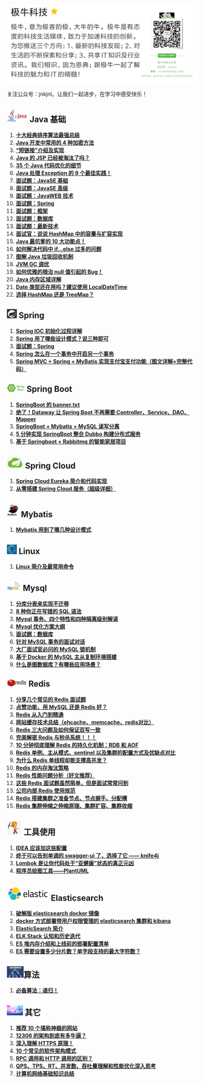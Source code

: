 ![top](images/top.png)

关注公众号：jnkjnl。让我们一起进步，在学习中感受快乐！



## ![](images/java_logo.jpg) Java 基础

1. [**十大经典排序算法最强总结**](https://mp.weixin.qq.com/s?__biz=MzIzNDkwMTI3MQ==&mid=2247483790&idx=1&sn=df53657605e02dea480ab08928fc57c0&chksm=e8ee1bf6df9992e01718ab519520a46977ea52df63c739c298503321e3babac315e2d5bb0df7&token=1716705143&lang=zh_CN#rd)
2. **[Java 开发中常用的 4 种加密方法](https://mp.weixin.qq.com/s?__biz=MzIzNDkwMTI3MQ==&mid=2247483827&idx=1&sn=1996c2f593783e808817babee2a7e822&chksm=e8ee1bcbdf9992dd45ec12b697634326271615beef50700db5eb5e46d91aa731b14ada4e2e75&token=408633767&lang=zh_CN#rd)**
3. **[“短链接”介绍及实现](https://mp.weixin.qq.com/s?__biz=MzIzNDkwMTI3MQ==&mid=2247483846&idx=1&sn=5db337ea880fa244470323918c5490b9&chksm=e8ee1bbedf9992a8e1f4e567c8192ebf0d1d9f4052f4f4cf53e09bb968a3669d2489717bab70&token=1367074363&lang=zh_CN#rd)**
4. **[Java 的 JSP 已经被淘汰了吗？](https://mp.weixin.qq.com/s?__biz=MzIzNDkwMTI3MQ==&mid=2247483855&idx=1&sn=44918a35c76664ec638234bef27809bf&chksm=e8ee1bb7df9992a11b75762f77ba1af8694286d98316ac9c5d77543fde8a7a5cf5b32f08d6e5&token=1331035447&lang=zh_CN#rd)**
5. **[35 个 Java 代码优化的细节](https://mp.weixin.qq.com/s?__biz=MzIzNDkwMTI3MQ==&mid=2247483996&idx=1&sn=711b324be911f858de88b9e440d80c61&chksm=e8ee1824df99913205f674816dc19e3053755263b41694f078924cb55d7ada48e6332edbf28f&token=1949393215&lang=zh_CN#rd)**
6. **[Java 处理 Exception 的 9 个最佳实践！](https://mp.weixin.qq.com/s?__biz=MzIzNDkwMTI3MQ==&mid=2247484077&idx=1&sn=35c16408535d4b4d6bb1ec89d9d9529b&chksm=e8ee18d5df9991c3ec6d3372f61a038e873a1e969dc084e5325d9b346889200cd747c03cf8c2&token=1935534020&lang=zh_CN#rd)**
7. **[面试题：JavaSE 基础](https://mp.weixin.qq.com/s?__biz=MzIzNDkwMTI3MQ==&mid=2247484162&idx=1&sn=5b51b82c38366ae54913b452b89467a7&chksm=e8ee197adf99906cf54a904d5f9cfaec30395671c1ab7cf972382e18191c67896e33eae5b1e4&token=1935534020&lang=zh_CN#rd)**
8. **[面试题：JavaSE 高级](https://mp.weixin.qq.com/s?__biz=MzIzNDkwMTI3MQ==&mid=2247484186&idx=1&sn=b8797a51c1b76b2cd891a55f4db19e45&chksm=e8ee1962df999074d97499f6dbd666e70bec0f3b860125c34f6371b8ccb58e121508f7bc37da&token=1935534020&lang=zh_CN#rd)**
9. **[面试题：JavaWEB 技术](https://mp.weixin.qq.com/s?__biz=MzIzNDkwMTI3MQ==&mid=2247484211&idx=1&sn=e7691a74d06295f4b0468f51c478d1d5&chksm=e8ee194bdf99905d31b7958e360f43f0fc8127d767134b9313bf622dadf9a0aef53e01c73de1&token=1935534020&lang=zh_CN#rd)**
10. **[面试题：Spring](https://mp.weixin.qq.com/s?__biz=MzIzNDkwMTI3MQ==&mid=2247484259&idx=1&sn=7fb6fdbe7573b82ae5f38e39d141f231&chksm=e8ee191bdf99900d75991ab98dc04e5076e0b6df4f3d8a3082bffc76e2c323ad996a2a25fe89&token=1935534020&lang=zh_CN#rd)**
11. **[面试题：框架](https://mp.weixin.qq.com/s?__biz=MzIzNDkwMTI3MQ==&mid=2247484258&idx=1&sn=c1484e980efdde103845b76f3699d883&chksm=e8ee191adf99900c350f85e96d53c6027e6890c475fe8b223d8ae2b2cef31e2d9c59d450cab4&token=1935534020&lang=zh_CN#rd)**
12. **[面试题：数据库](https://mp.weixin.qq.com/s?__biz=MzIzNDkwMTI3MQ==&mid=2247484231&idx=1&sn=2edb0935c531ad489db2a1f857785253&chksm=e8ee193fdf9990291bf2d556e86ad45ddaf52fdd0461a091d2126969407cd7ce6d7a5df134f5&token=1935534020&lang=zh_CN#rd)**
13. **[面试题：最新技术](https://mp.weixin.qq.com/s?__biz=MzIzNDkwMTI3MQ==&mid=2247484271&idx=1&sn=d081dd75dbd068e3f74afb9de0956080&chksm=e8ee1917df99900151526835b904eca1c4fc60cd8326bd38491fc19e20cdc9310bd2eafabccc&token=1935534020&lang=zh_CN#rd)**
14. **[面试官：说说 HashMap 中的容量与扩容实现](https://mp.weixin.qq.com/s?__biz=MzIzNDkwMTI3MQ==&mid=2247484292&idx=1&sn=013e5d602849dda9515becd6cc3f8675&chksm=e8ee19fcdf9990eadce6c51befb82a6fea13a2823a39b3342e05120922165a53dfcc1b8c7377&token=1935534020&lang=zh_CN#rd)**
15. **[Java 最坑爹的 10 大功能点！](https://mp.weixin.qq.com/s?__biz=MzIzNDkwMTI3MQ==&mid=2247484329&idx=1&sn=11a91454669c879c89d4aef76b8b79af&chksm=e8ee19d1df9990c73f6383d5b4dec6839c0d8edeee0c5301c8fed16e313d0ddbbdeb1b1c8c16&token=1935534020&lang=zh_CN#rd)**
16. **[如何解决代码中 if...else 过多的问题](https://mp.weixin.qq.com/s?__biz=MzIzNDkwMTI3MQ==&mid=2247484339&idx=1&sn=d4bace5819fe15c49e462aea0f65ec53&chksm=e8ee19cbdf9990dd4d78df4adf008f6b607e39aefb15d9e484ccc6095b95a347422862c0cf6d&token=1935534020&lang=zh_CN#rd)**
17. **[图解 Java 垃圾回收机制](https://mp.weixin.qq.com/s?__biz=MzIzNDkwMTI3MQ==&mid=2247484545&idx=1&sn=1e3b769f25b06fad6acbd1b894849d41&chksm=e8ee1ef9df9997ef7fc8b76809598aaffcbfe3ccdd70381265909df4506665571e16027d4383&token=1935534020&lang=zh_CN#rd)**
18. **[JVM GC 调优](https://mp.weixin.qq.com/s?__biz=MzIzNDkwMTI3MQ==&mid=2247484576&idx=1&sn=ffdec06955ab2222f9df823f105aab7e&chksm=e8ee1ed8df9997ce5d10a847786632ce641cf48ef8d2b6ddf95357b632220ca69c5892e7229e&token=1935534020&lang=zh_CN#rd)**
19. **[如何优雅的根治 null 值引起的 Bug！](https://mp.weixin.qq.com/s?__biz=MzIzNDkwMTI3MQ==&mid=2247484606&idx=1&sn=5b795dd9e073fdf9b2f0a9da8be9e8e2&chksm=e8ee1ec6df9997d0b4c1eb8099caa095e164c2866086cb5bfc0ee94f4cdd3b414c9944e3bfd7&token=1935534020&lang=zh_CN#rd)**
20. **[Java 内存区域详解](https://mp.weixin.qq.com/s?__biz=MzIzNDkwMTI3MQ==&mid=2247484881&idx=1&sn=e17c4ac68b6eea7d560510f9d0fa8442&chksm=e8ee1fa9df9996bf2ee96e104752642272b995019f6245c8e3e6d60130b76a9927dc5cdfdbe3&token=1935534020&lang=zh_CN#rd)**
21. **[Date 类型还在用吗？建议使用 LocalDateTime](https://mp.weixin.qq.com/s?__biz=MzIzNDkwMTI3MQ==&mid=2247485287&idx=1&sn=bca3c6f376c28a2f545171532c0c76e4&chksm=e8ee1d1fdf9994095ffb40bdba4e73103da3894c81938c5ee5959b55a5c66673843c1c38ce09&token=1782727763&lang=zh_CN#rd)**
22. **[选择 HashMap 还是 TreeMap？](https://mp.weixin.qq.com/s?__biz=MzIzNDkwMTI3MQ==&mid=2247485558&idx=1&sn=f97ed8a775608b39c37dd784c2bdfc07&chksm=e8ee120edf999b184ca85a609e86a5e75eeebd0d1f2a8c0e02e92d7c2e919a589ff370eecf75&token=110248874&lang=zh_CN#rd)**





## ![spring](images/spring.png) Spring

1. [**Spring IOC 初始化过程详解**](https://mp.weixin.qq.com/s?__biz=MzIzNDkwMTI3MQ==&mid=2247483767&idx=1&sn=9aec0d7aef4a88a1d6e8cdeddfcc35dd&chksm=e8ee1b0fdf9992194c54952a6104b39b1292982ad40943cca5bf82d6c8f762269ccd8334199f&token=1128304733&lang=zh_CN#rd)
2. **[Spring 用了哪些设计模式？说三种即可](https://mp.weixin.qq.com/s?__biz=MzIzNDkwMTI3MQ==&mid=2247484172&idx=1&sn=0c535f7effb70fbce87b84fb63107ca0&chksm=e8ee1974df999062cff3bb1c4ea7e0ac0f92b7e16a81e2d2a363c3f5cd69fa6cb2daf7fde803&token=1935534020&lang=zh_CN#rd)**
3. **[面试题：Spring](https://mp.weixin.qq.com/s?__biz=MzIzNDkwMTI3MQ==&mid=2247484259&idx=1&sn=7fb6fdbe7573b82ae5f38e39d141f231&chksm=e8ee191bdf99900d75991ab98dc04e5076e0b6df4f3d8a3082bffc76e2c323ad996a2a25fe89&token=1935534020&lang=zh_CN#rd)**
4. **[Spring 怎么在一个事务中开启另一个事务](https://mp.weixin.qq.com/s?__biz=MzIzNDkwMTI3MQ==&mid=2247484591&idx=1&sn=c713c0488deec4108a5342c3a80e30ff&chksm=e8ee1ed7df9997c1dece38a1fec651ee3e5b78170eb31b87da356940f360465168f958b8e35e&token=1935534020&lang=zh_CN#rd)**
5. **[Spring MVC + Spring + MyBatis 实现支付宝支付功能（图文详解+完整代码）](https://mp.weixin.qq.com/s?__biz=MzIzNDkwMTI3MQ==&mid=2247484678&idx=1&sn=3b59dc35493832f0b68e4848b5ebaf3d&chksm=e8ee1f7edf99966827d17d379016a54ddecfcc81c93a4fc7ada9c192f97f1b04cdc759de902c&token=1935534020&lang=zh_CN#rd)**





## ![spring_boot_logo](images/spring_boot_logo.jpg) Spring Boot

1. **[SpringBoot 的 banner.txt](https://mp.weixin.qq.com/s?__biz=MzIzNDkwMTI3MQ==&mid=2247483896&idx=1&sn=ffd638ac7c772eefa0157c0a1e963cad&chksm=e8ee1b80df9992963bf5722d768ed2a6ee97e26299c19ac11d1c8146feca8c8e770e3033d9a5&token=714336520&lang=zh_CN#rd)**
2. **[绝了！Dataway 让 Spring Boot 不再需要 Controller、Service、DAO、Mapper](https://mp.weixin.qq.com/s?__biz=MzIzNDkwMTI3MQ==&mid=2247483949&idx=1&sn=15f67019c81d475dd548c4567f39d7d7&chksm=e8ee1855df999143e67a146aa19c379ca9c017620a411d8ce2f0296fd97012b927da7baf8c8d&token=797830367&lang=zh_CN#rd)**
3. [**SpringBoot + Mybatis + MySQL 读写分离**](https://mp.weixin.qq.com/s?__biz=MzIzNDkwMTI3MQ==&mid=2247484067&idx=1&sn=ccddf4a11090950d45c60ecf81b90f5f&chksm=e8ee18dbdf9991cd76d89dee6ef6c4d7b2200de10f5675b21864068dbf19acb8df686b8fa1d8&token=1935534020&lang=zh_CN#rd)
4. **[5 分钟实现 SpringBoot 整合 Dubbo 构建分布式服务](https://mp.weixin.qq.com/s?__biz=MzIzNDkwMTI3MQ==&mid=2247484479&idx=1&sn=c993e8510ecc53d5ee90754743a0a5cc&chksm=e8ee1e47df99975133ecda31b821435ce30434b58e418bea5972042bd2cdacc76ce756041705&token=1935534020&lang=zh_CN#rd)**
5. **[基于 Springboot + Rabbitmq 的智能家居项目](https://mp.weixin.qq.com/s?__biz=MzIzNDkwMTI3MQ==&mid=2247484814&idx=1&sn=cfccb6b0b2ca9e2ec14bf4d0d12c5ee7&chksm=e8ee1ff6df9996e02824454ba7aa425ee3e52e7f73880a92cd6925df641bf35d0d68cdcb6b7f&token=1935534020&lang=zh_CN#rd)**





## ![](images/spring_cloud_logo.jpg) Spring Cloud

1. **[Spring Cloud Eureka 简介和代码实现](https://mp.weixin.qq.com/s?__biz=MzIzNDkwMTI3MQ==&mid=2247483863&idx=1&sn=52e65861f6bb09caeafc7df8a0a9c338&chksm=e8ee1bafdf9992b97635b76dd92eb1dd1fa0afc28fd4720db2eb28c045e4a9e81f73c8967e7f&token=1488902983&lang=zh_CN#rd)**
2. **[从零搭建 Spring Cloud 服务（超级详细）](https://mp.weixin.qq.com/s?__biz=MzIzNDkwMTI3MQ==&mid=2247485436&idx=1&sn=14b075b7ec763aa0d679978d899e6ab0&chksm=e8ee1d84df999492b798b0fa6db5cef41fbbbaf1029754afd3e2442af0b904bc686dd7e57ebc&token=212153992&lang=zh_CN#rd)**





## ![](images/mybatis_logo.jpg)Mybatis

1. **[Mybatis 用到了哪几种设计模式](https://mp.weixin.qq.com/s?__biz=MzIzNDkwMTI3MQ==&mid=2247483816&idx=1&sn=ceb234e24d1d779dfab599d3565aa2da&chksm=e8ee1bd0df9992c6554b9cd39007160261fcf9ee6bd00a0c9fd06d7ea6f224b261569858b9cb&token=332542580&lang=zh_CN#rd)**





## ![linux_logo](images/linux_logo.png) Linux

1. **[Linux 简介及最常用命令](https://mp.weixin.qq.com/s?__biz=MzIzNDkwMTI3MQ==&mid=2247483754&idx=1&sn=73f2ddbba47f2653cd777e9db1d9e187&chksm=e8ee1b12df999204f285c3a81579d6edee51ad725ab606f9cbaa9c1a8aea0f60d0e561d24509&token=1128304733&lang=zh_CN#rd)**





## ![mysql_logo](images/mysql_logo.png) Mysql

1. **[分库分表来实现不迁移](https://mp.weixin.qq.com/s?__biz=MzIzNDkwMTI3MQ==&mid=2247483763&idx=1&sn=9ec842f1c5578069cbc28a4d6b09bb3a&chksm=e8ee1b0bdf99921d1b21b2b91cbfd0702f5c1c34bdce498be6bda8c6da9ecd1bf89272c482fb&token=1128304733&lang=zh_CN#rd)**
2. **[8 种你正在写错的 SQL 语法](https://mp.weixin.qq.com/s?__biz=MzIzNDkwMTI3MQ==&mid=2247483822&idx=1&sn=ff15d9bc36a3bfa08011f535952aaa81&chksm=e8ee1bd6df9992c0556037001f8b30f1268856ee9631ba40e81efe670a2a25787cfab47496dd&token=594738703&lang=zh_CN#rd)**
3. **[Mysql 事务、四个特性和四种隔离级别解读](https://mp.weixin.qq.com/s?__biz=MzIzNDkwMTI3MQ==&mid=2247483837&idx=1&sn=18ac1c1d704bef13e04b5995c930c676&chksm=e8ee1bc5df9992d3348444936154ce5dbbe8db80762282a330fa30728753161ca2d676b17474&token=408633767&lang=zh_CN#rd)**
4. **[Mysql 优化方案大纲](https://mp.weixin.qq.com/s?__biz=MzIzNDkwMTI3MQ==&mid=2247484015&idx=1&sn=89fdd931fc92464e0795e5ed10118b40&chksm=e8ee1817df999101edce6d9b3f9c5b8c633fbdf0376e12f4ae386b655684c00280610f499d24&token=1949393215&lang=zh_CN#rd)**
5. **[面试题：数据库](https://mp.weixin.qq.com/s?__biz=MzIzNDkwMTI3MQ==&mid=2247484231&idx=1&sn=2edb0935c531ad489db2a1f857785253&chksm=e8ee193fdf9990291bf2d556e86ad45ddaf52fdd0461a091d2126969407cd7ce6d7a5df134f5&token=1935534020&lang=zh_CN#rd)**
6. **[针对 MySQL 事务的面试对话](http://mp.weixin.qq.com/s?__biz=MzIzNDkwMTI3MQ==&mid=2247484362&idx=1&sn=7d5a6ec58f345a17085b41b17697100d&chksm=e8ee19b2df9990a4a91df93625e9c8c313d0b558e4f9788f76bdef4934aef43db86044abcabe&token=1935534020&lang=zh_CN#rd)**
7. **[大厂面试官必问的 MySQL 锁机制](https://mp.weixin.qq.com/s?__biz=MzIzNDkwMTI3MQ==&mid=2247484845&idx=1&sn=e33e7d9a088424f8f0f2bea54dbe7860&chksm=e8ee1fd5df9996c3ddda55c6ac5d25cafe7a9c4de4df5eb29a26697bfc586c57786a7b40db8f&token=1935534020&lang=zh_CN#rd)**
8. **[基于 Docker 的 MySQL 主从复制环境搭建](https://mp.weixin.qq.com/s?__biz=MzIzNDkwMTI3MQ==&mid=2247485039&idx=1&sn=5b4e870b5edd7f5bd7a3fe0244ba71e3&chksm=e8ee1c17df9995014481084951c9e8b8bebbf38267257a4334d249e37133b1672d8d4c417c07&token=1935534020&lang=zh_CN#rd)**
9. **[什么是图数据库？有哪些应用场景？](https://mp.weixin.qq.com/s?__biz=MzIzNDkwMTI3MQ==&mid=2247485265&idx=1&sn=bda56516281353ffe9101ecc966ebb07&chksm=e8ee1d29df99943f102fde5a0c10fa8b052327981f92a38de7925f99de6d626908416bbe1faa&token=634599148&lang=zh_CN#rd)**





## ![redis_logo](images/redis_logo.png) Redis

1. **[分享几个常见的 Redis 面试题](https://mp.weixin.qq.com/s?__biz=MzIzNDkwMTI3MQ==&mid=2247483771&idx=1&sn=71cc23d998d8d15d245fd847c1446942&chksm=e8ee1b03df999215d920c00f278d467b932fd55b01b965f95acca02bf63d9355dde5c55dcf27&token=1128304733&lang=zh_CN#rd)**
2. **[点赞功能，用 MySQL 还是 Redis 好？](https://mp.weixin.qq.com/s?__biz=MzIzNDkwMTI3MQ==&mid=2247484319&idx=1&sn=f716a40faa8f38df771f68f59feb50a0&chksm=e8ee19e7df9990f1ee384899e1d1648521d82de847a29e4519d2366181696531fe963a7bfed4&token=1935534020&lang=zh_CN#rd)**
3. **[Redis 从入门到精通](https://mp.weixin.qq.com/s?__biz=MzIzNDkwMTI3MQ==&mid=2247484384&idx=1&sn=b26973e9e4507ce90e8a10571bb5205f&chksm=e8ee1998df99908e308e6de3e31000dabbad99a3380b96959df1f843d93495e1f74cbfdbe2b8&token=1935534020&lang=zh_CN#rd)**
4. **[网站缓存技术总结（ehcache、memcache、redis对比）](https://mp.weixin.qq.com/s?__biz=MzIzNDkwMTI3MQ==&mid=2247484402&idx=1&sn=271575487397c62064555d010201715a&chksm=e8ee198adf99909c1a58efcd7deb76c14ae1d54b3786dd732c88ba29b34eb0f54905b9bb5e59&token=1935534020&lang=zh_CN#rd)**
5. **[Redis 三大问题及如何保证双写一致](https://mp.weixin.qq.com/s?__biz=MzIzNDkwMTI3MQ==&mid=2247484466&idx=1&sn=2e7e15244de09a805f06f860294d30f5&chksm=e8ee1e4adf99975ce9653701057887bed3940c31297ee53c4a67296aa382f5bf87898f8d9a19&token=1935534020&lang=zh_CN#rd)**
6. **[完美解密 Redis 与秒杀系统！！！](https://mp.weixin.qq.com/s?__biz=MzIzNDkwMTI3MQ==&mid=2247484503&idx=1&sn=714254e5c032b75385efdea533971828&chksm=e8ee1e2fdf9997394bcdf214b144328e6a3d10f526f0bae9b9df57b27054a0d00e48adef271f&token=1935534020&lang=zh_CN#rd)**
7. **[10 分钟彻底理解 Redis 的持久化机制：RDB 和 AOF](https://mp.weixin.qq.com/s?__biz=MzIzNDkwMTI3MQ==&mid=2247484696&idx=1&sn=e67de1b35bf70c5d790e492b1033d3d2&chksm=e8ee1f60df9996769c8a7a5ccfbe61f382a9c23744655b37fe48183dc2ea5c6cfcc39e1cd43e&token=1935534020&lang=zh_CN#rd)**
8. **[Redis 单例、主从模式、sentinel 以及集群的配置方式及优缺点对比](https://mp.weixin.qq.com/s?__biz=MzIzNDkwMTI3MQ==&mid=2247484714&idx=1&sn=82ff636b838c4f0e19ee2be1e2fbf4f6&chksm=e8ee1f52df99964445d9b614393da432f48ff12492a03995bacf5432437191fdd9a0fc736d75&token=1935534020&lang=zh_CN#rd)**
9. **[为什么 Redis 单线程却能支撑高并发？](https://mp.weixin.qq.com/s?__biz=MzIzNDkwMTI3MQ==&mid=2247484735&idx=1&sn=0475fdb11705f6c2b7446d4639e132ab&chksm=e8ee1f47df99965144088f4b898b5c3c56e49a843b21af3f0d475a98a0bf632582e445366988&token=1935534020&lang=zh_CN#rd)**
10. **[Redis 的内存淘汰策略](https://mp.weixin.qq.com/s?__biz=MzIzNDkwMTI3MQ==&mid=2247484751&idx=1&sn=1ff1c4fae20f5e6e765885a77f2b7961&chksm=e8ee1f37df99962137bd9750880d6aa60ae9874ea50484771e60958e19037b758841817a8a62&token=1935534020&lang=zh_CN#rd)**
11. **[Redis 性能问题分析（好文推荐）](https://mp.weixin.qq.com/s?__biz=MzIzNDkwMTI3MQ==&mid=2247484769&idx=1&sn=bebcd567e412fffe884253caf0569076&chksm=e8ee1f19df99960f60a2c53664935797fa9ebdfb2e6fc642bffa24322a6257c390ec5534f3e8&token=1935534020&lang=zh_CN#rd)**
12. **[这些 Redis 面试题虽然简单，但是面试常常问到](https://mp.weixin.qq.com/s?__biz=MzIzNDkwMTI3MQ==&mid=2247484784&idx=1&sn=e1e3316912e0b36f74715df16d072849&chksm=e8ee1f08df99961e8b068a0bafd3d99d9c190f7a6ca8ca1ebe2fd3c8097f8c8b5163502ba3e7&token=1935534020&lang=zh_CN#rd)**
13. **[公司内部 Redis 使用规范](https://mp.weixin.qq.com/s?__biz=MzIzNDkwMTI3MQ==&mid=2247485020&idx=1&sn=4c09bc2d7b700d8e2efded8b8d4b397d&chksm=e8ee1c24df99953220c9d0f83d4f83879e65fac41fae69c6e6d960f217d2b879f4a5afefaa2a&token=1935534020&lang=zh_CN#rd)**
14. **[Redis 搭建集群之准备节点、节点握手、分配槽](https://mp.weixin.qq.com/s?__biz=MzIzNDkwMTI3MQ==&mid=2247485086&idx=1&sn=bf4860cc753bac3eab5c63090dfd9dfe&chksm=e8ee1ce6df9995f04b1a385b2c81dd2f534d73d92172cae1cda7400f5c872890e69cead49e0c&token=1633719325&lang=zh_CN#rd)**
15. **[Redis 集群伸缩之伸缩原理、集群扩容、集群收缩](https://mp.weixin.qq.com/s?__biz=MzIzNDkwMTI3MQ==&mid=2247485176&idx=1&sn=7e5a286bba8fa82ac48b4e415ba544c6&chksm=e8ee1c80df999596cd7bed0dab55e897cb5911a6cbf26d631fdc1df50fd501b87e5b3286898e&token=1343470564&lang=zh_CN#rd)**





## ![](images/tools_logo.png) 工具使用

1. **[IDEA 应该加这些配置](https://mp.weixin.qq.com/s?__biz=MzIzNDkwMTI3MQ==&mid=2247483780&idx=1&sn=7c41b82b709a2fd7f1ac6200e0935a09&chksm=e8ee1bfcdf9992eaffdba0477ce59ca39805c249ea01f2527473f92de52df3f56001da64e153&token=240401638&lang=zh_CN#rd)**
2. **[终于可以告别单调的 swagger-ui 了，选择了它 —— knife4j](https://mp.weixin.qq.com/s?__biz=MzIzNDkwMTI3MQ==&mid=2247483919&idx=1&sn=618a3c8974d37d13983cc753c4b0ca6c&chksm=e8ee1877df99916179283c2d7e54020cb7af4f21b7f085195e0e437c3797f825a3d3e1f186ee&token=1992035891&lang=zh_CN#rd)**
3. **[Lombok 是让你代码处于“亚健康”状态的真正元凶](https://mp.weixin.qq.com/s?__biz=MzIzNDkwMTI3MQ==&mid=2247484493&idx=1&sn=e809b0e3504f58d76339069bdc96bda9&chksm=e8ee1e35df999723d170981565665f64276b6b4729f08740d651b76010cbe2d208a8db4fda05&token=1935534020&lang=zh_CN#rd)**
4. **[程序员绘图工具——PlantUML](https://mp.weixin.qq.com/s?__biz=MzIzNDkwMTI3MQ==&mid=2247484912&idx=1&sn=d01c01849f63fb0e9c403809d5c39750&chksm=e8ee1f88df99969e03197b645418ec3878066ca72c1cfc38b79a1111980648a481768cf154a3&token=1935534020&lang=zh_CN#rd)**





## ![](images/elasticsearch_logo.png)**Elasticsearch**

1. **[破解版 elasticsearch docker 镜像](https://mp.weixin.qq.com/s?__biz=MzIzNDkwMTI3MQ==&mid=2247483868&idx=1&sn=e06680b2e47ad102ee9a1d4d51450c13&chksm=e8ee1ba4df9992b2ea3505728d1e0601b54395ef1adbc2b2eeaa43e6fa699f288ec1948d6be8&token=1402633157&lang=zh_CN#rd)**
2. **[docker 方式部署带用户权限管理的 elasticsearch 集群和 kibana](https://mp.weixin.qq.com/s?__biz=MzIzNDkwMTI3MQ==&mid=2247483872&idx=1&sn=5026140ff35472a6cacc86641b377ea5&chksm=e8ee1b98df99928e381604efd22834e04f820d3b444c05f5e7248950932ede632953d4c09328&token=1402633157&lang=zh_CN#rd)**
3. **[ElasticSearch 简介](https://mp.weixin.qq.com/s?__biz=MzIzNDkwMTI3MQ==&mid=2247484931&idx=1&sn=42c6ed6caae012f88f5a019ea584d64e&chksm=e8ee1c7bdf99956d511e2c147e21197e430a594fc7c20d3fd632fa4ece9e52f777ab4dc67bee&token=1935534020&lang=zh_CN#rd)**
4. **[ELK Stack 认知和历史迭代](https://mp.weixin.qq.com/s?__biz=MzIzNDkwMTI3MQ==&mid=2247484998&idx=1&sn=09e40bcd83902a78161f038f68e799b6&chksm=e8ee1c3edf999528d6ff871d9725c52a4fc317709b819a35b72d5eb119351158cf2d2002ff94&token=1935534020&lang=zh_CN#rd)**
5. **[ES 堆内存介绍和上线前的部署配置清单](https://mp.weixin.qq.com/s?__biz=MzIzNDkwMTI3MQ==&mid=2247484999&idx=1&sn=ac06a55f280f36e8322a3093100ca42e&chksm=e8ee1c3fdf99952914cacdc333603e46002ab4c4defd5e1406b8f6395e656a49bf4aec13cf03&token=1935534020&lang=zh_CN#rd)**
6. **[ES 需要设置多少分片数？单字段支持的最大字符数？](https://mp.weixin.qq.com/s?__biz=MzIzNDkwMTI3MQ==&mid=2247485010&idx=1&sn=fdfaf69cb616a3391708b8e4a4f5ec1d&chksm=e8ee1c2adf99953c24b2badba251cde51d0bee17df8c9ff7719f03c300cbf83813b00b66491b&token=1935534020&lang=zh_CN#rd)**





## ![](images/suanfa.jpg)算法

1. **[必备算法：递归！](https://mp.weixin.qq.com/s?__biz=MzIzNDkwMTI3MQ==&mid=2247485466&idx=1&sn=d527ea38bbfaddb8ff1e5cb08f764023&chksm=e8ee1262df999b74d920717d94f078233bad7d61e880541754fe8523d4fbed16bbcf10a3fe8d&token=1067601541&lang=zh_CN#rd)**





## ![](images/other_logo.jpg) 其它

1. **[推荐 10 个堪称神器的网站](https://mp.weixin.qq.com/s?__biz=MzIzNDkwMTI3MQ==&mid=2247483850&idx=1&sn=e51ccb17a6379adda1001249dfa7b0f0&chksm=e8ee1bb2df9992a48efcbd9c407a4c7e2929734e421ec8b5a40d78e7358de89e02c3c0127655&token=962470132&lang=zh_CN#rd)**
2. **[12306 的架构到底有多牛逼？](https://mp.weixin.qq.com/s?__biz=MzIzNDkwMTI3MQ==&mid=2247483892&idx=1&sn=73bfa90ae3475da9701892503de738df&chksm=e8ee1b8cdf99929ac472bb1e3dc1dd115189c34a8a58a9bd778cda904ffca686e44d40ad87ed&token=1402633157&lang=zh_CN#rd)**
3. **[深入理解 HTTPS 原理！](https://mp.weixin.qq.com/s?__biz=MzIzNDkwMTI3MQ==&mid=2247484517&idx=1&sn=d248071ad6637e9b29047640e88dda5d&chksm=e8ee1e1ddf99970bd458661c3d739820219d7f36eeac15fc0b4d837a35caa9619e9618a078de&token=1935534020&lang=zh_CN#rd)**
4. **[10 个常见的软件架构模式](https://mp.weixin.qq.com/s?__biz=MzIzNDkwMTI3MQ==&mid=2247485246&idx=1&sn=841160fc53d9d81e95279d78f34d6c27&chksm=e8ee1d46df999450fb32f21c7a93ebf8eeaa466f5162eb6fb4f893f986f6b745bc1103cfc45e&token=1343470564&lang=zh_CN#rd)**
5. **[RPC 调用和 HTTP 调用的区别？](https://mp.weixin.qq.com/s?__biz=MzIzNDkwMTI3MQ==&mid=2247485277&idx=1&sn=5cb0e6aa79591971c33bcfb6c8f151fc&chksm=e8ee1d25df99943306412e15d7e276deea4ccda7275d95ac6428cdca5e94205f5bb9abc49ab8&token=444215840&lang=zh_CN#rd)**
6. **[QPS、TPS、RT、并发数、吞吐量理解和性能优化深入思考](https://mp.weixin.qq.com/s?__biz=MzIzNDkwMTI3MQ==&mid=2247485320&idx=1&sn=febd72b2a997bd24f0a967945c4cd2b2&chksm=e8ee1df0df9994e60fa396466f59e552ebae4b0b2fc10bb1e1c14bcf4689884601812b0f6003&token=1699715742&lang=zh_CN#rd)**
7. **[计算机网络基础知识总结](https://mp.weixin.qq.com/s?__biz=MzIzNDkwMTI3MQ==&mid=2247485548&idx=1&sn=d0b0946dbf1640232e9d39da82fcfe9f&chksm=e8ee1214df999b02ca0f1d672a8c4fd6fdd84df50854a15e5da988e979344428ee79d09d6a26&token=110248874&lang=zh_CN#rd)**

